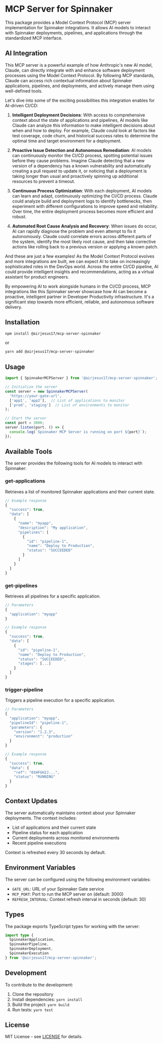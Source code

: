 # MCP Server for Spinnaker

This package provides a Model Context Protocol (MCP) server implementation for Spinnaker integrations. It allows AI models to interact with Spinnaker deployments, pipelines, and applications through the standardized MCP interface.

## AI Integration

This MCP server is a powerful example of how Anthropic's new AI model, Claude, can directly integrate with and enhance software deployment processes using the Model Context Protocol. By following MCP standards, Claude can access rich contextual information about Spinnaker applications, pipelines, and deployments, and actively manage them using well-defined tools.

Let's dive into some of the exciting possibilities this integration enables for AI-driven CI/CD:

1. **Intelligent Deployment Decisions**: With access to comprehensive context about the state of applications and pipelines, AI models like Claude can analyze this information to make intelligent decisions about when and how to deploy. For example, Claude could look at factors like test coverage, code churn, and historical success rates to determine the optimal time and target environment for a deployment.

2. **Proactive Issue Detection and Autonomous Remediation**: AI models can continuously monitor the CI/CD process, spotting potential issues before they cause problems. Imagine Claude detecting that a new version of a dependency has a known vulnerability and automatically creating a pull request to update it, or noticing that a deployment is taking longer than usual and proactively spinning up additional resources to prevent a timeout.

3. **Continuous Process Optimization**: With each deployment, AI models can learn and adapt, continuously optimizing the CI/CD process. Claude could analyze build and deployment logs to identify bottlenecks, then experiment with different configurations to improve speed and reliability. Over time, the entire deployment process becomes more efficient and robust.

4. **Automated Root Cause Analysis and Recovery**: When issues do occur, AI can rapidly diagnose the problem and even attempt to fix it autonomously. Claude could correlate errors across different parts of the system, identify the most likely root cause, and then take corrective actions like rolling back to a previous version or applying a known patch.

And these are just a few examples! As the Model Context Protocol evolves and more integrations are built, we can expect AI to take on increasingly sophisticated roles in the DevOps world. Across the entire CI/CD pipeline, AI could provide intelligent insights and recommendations, acting as a virtual assistant for product engineers.

By empowering AI to work alongside humans in the CI/CD process, MCP integrations like this Spinnaker server showcase how AI can become a proactive, intelligent partner in Developer Productivity infrastructure. It's a significant step towards more efficient, reliable, and autonomous software delivery.

## Installation

```bash
npm install @airjesus17/mcp-server-spinnaker
```

or

```bash
yarn add @airjesus17/mcp-server-spinnaker
```

## Usage

```typescript
import { SpinnakerMCPServer } from '@airjesus17/mcp-server-spinnaker';

// Initialize the server
const server = new SpinnakerMCPServer(
  'https://your-gate-url',
  ['app1', 'app2'],  // List of applications to monitor
  ['prod', 'staging']  // List of environments to monitor
);

// Start the server
const port = 3000;
server.listen(port, () => {
  console.log(`Spinnaker MCP Server is running on port ${port}`);
});
```

## Available Tools

The server provides the following tools for AI models to interact with Spinnaker:

### get-applications
Retrieves a list of monitored Spinnaker applications and their current state.

```typescript
// Example response
{
  "success": true,
  "data": [
    {
      "name": "myapp",
      "description": "My application",
      "pipelines": [
        {
          "id": "pipeline-1",
          "name": "Deploy to Production",
          "status": "SUCCEEDED"
        }
      ]
    }
  ]
}
```

### get-pipelines
Retrieves all pipelines for a specific application.

```typescript
// Parameters
{
  "application": "myapp"
}

// Example response
{
  "success": true,
  "data": [
    {
      "id": "pipeline-1",
      "name": "Deploy to Production",
      "status": "SUCCEEDED",
      "stages": [...]
    }
  ]
}
```

### trigger-pipeline
Triggers a pipeline execution for a specific application.

```typescript
// Parameters
{
  "application": "myapp",
  "pipelineId": "pipeline-1",
  "parameters": {
    "version": "1.2.3",
    "environment": "production"
  }
}

// Example response
{
  "success": true,
  "data": {
    "ref": "01HFGH2J...",
    "status": "RUNNING"
  }
}
```

## Context Updates

The server automatically maintains context about your Spinnaker deployments. The context includes:

- List of applications and their current state
- Pipeline status for each application
- Current deployments across monitored environments
- Recent pipeline executions

Context is refreshed every 30 seconds by default.

## Environment Variables

The server can be configured using the following environment variables:

- `GATE_URL`: URL of your Spinnaker Gate service
- `MCP_PORT`: Port to run the MCP server on (default: 3000)
- `REFRESH_INTERVAL`: Context refresh interval in seconds (default: 30)

## Types

The package exports TypeScript types for working with the server:

```typescript
import type {
  SpinnakerApplication,
  SpinnakerPipeline,
  SpinnakerDeployment,
  SpinnakerExecution
} from '@airjesus17/mcp-server-spinnaker';
```

## Development

To contribute to the development:

1. Clone the repository
2. Install dependencies: `yarn install`
3. Build the project: `yarn build`
4. Run tests: `yarn test`

## License

MIT License - see [LICENSE](LICENSE) for details.
